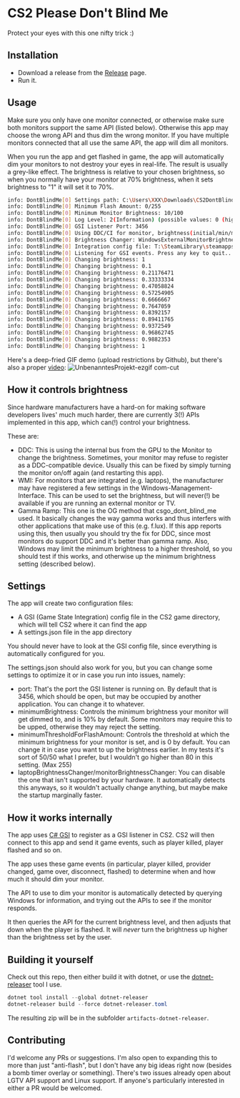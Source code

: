 # CS2 Please Don't Blind Me

Protect your eyes with this one nifty trick :)

## Installation

- Download a release from the [Release](https://github.com/RIASorg/CS2DontBlindMe/releases) page.
- Run it.

## Usage

Make sure you only have one monitor connected, or otherwise make sure both monitors support the same API (listed below). 
Otherwise this app may choose the wrong API and thus dim the wrong monitor.
If you have multiple monitors connected that all use the same API, the app will dim all monitors.

When you run the app and get flashed in game, the app will automatically dim your monitors to not destroy your eyes in real-life. The result is usually a grey-like effect. 
The brightness is relative to your chosen brightness, so when you normally have your monitor at 70% brightness, when it sets brightness to "1" it will set it to 70%.

````bash
info: DontBlindMe[0] Settings path: C:\Users\XXX\Downloads\CS2DontBlindMe\settings.json
info: DontBlindMe[0] Minimum Flash Amount: 0/255                                          
info: DontBlindMe[0] Minimum Monitor Brightness: 10/100                                   
info: DontBlindMe[0] Log Level: 2(Information) (possible values: 0 (highest) - 6 (lowest))
info: DontBlindMe[0] GSI Listener Port: 3456                                              
info: DontBlindMe[0] Using DDC/CI for monitor, brightness(initial/min/max): Dell P2422H(DisplayPort), 75/0/100
info: DontBlindMe[0] Brightness Changer: WindowsExternalMonitorBrightnessChanger
info: DontBlindMe[0] Integration config file: T:\SteamLibrary\steamapps\common\Counter-Strike Global Offensive\game\csgo\cfg\gamestate_integration_CS2DontBlindMe.cfg
info: DontBlindMe[0] Listening for GSI events. Press any key to quit...                                                                                              
info: DontBlindMe[0] Changing brightness: 1
info: DontBlindMe[0] Changing brightness: 0.1
info: DontBlindMe[0] Changing brightness: 0.21176471
info: DontBlindMe[0] Changing brightness: 0.33333334
info: DontBlindMe[0] Changing brightness: 0.47058824
info: DontBlindMe[0] Changing brightness: 0.57254905
info: DontBlindMe[0] Changing brightness: 0.6666667
info: DontBlindMe[0] Changing brightness: 0.7647059
info: DontBlindMe[0] Changing brightness: 0.8392157
info: DontBlindMe[0] Changing brightness: 0.89411765
info: DontBlindMe[0] Changing brightness: 0.9372549
info: DontBlindMe[0] Changing brightness: 0.96862745
info: DontBlindMe[0] Changing brightness: 0.9882353
info: DontBlindMe[0] Changing brightness: 1

````

Here's a deep-fried GIF demo (upload restrictions by Github), but there's also a proper [video](doc/demo.mp4):
![UnbenanntesProjekt-ezgif com-cut](https://github.com/RIASorg/CS2DontBlindMe/assets/9307432/5837f577-8c9e-4541-8ac1-b4144ee1f6ca)


## How it controls brightness

Since hardware manufacturers have a hard-on for making software developers lives' much much harder, there are currently 3(!) APIs implemented in this app, which can(!) control your brightness.

These are:
- DDC: This is using the internal bus from the GPU to the Monitor to change the brightness. Sometimes, your monitor may refuse to register as a DDC-compatible device. Usually this can be fixed by simply turning the monitor on/off again (and restarting this app).
- WMI: For monitors that are integrated (e.g. laptops), the manufacturer may have registered a few settings in the Windows-Management-Interface. This can be used to set the brightness, but will never(!) be available if you are running an external monitor or TV.
- Gamma Ramp: This one is the OG method that csgo_dont_blind_me used. It basically changes the way gamma works and thus interfers with other applications that make use of this (e.g. f.lux). If this app reports using this, then usually you should try the fix for DDC, since most monitors do support DDC and it's better than gamma ramp. Also, Windows may limit the minimum brightness to a higher threshold, so you should test if this works, and otherwise up the minimum brightness setting (described below).

## Settings

The app will create two configuration files:
- A GSI (Game State Integration) config file in the CS2 game directory, which will tell CS2 where it can find the app
- A settings.json file in the app directory

You should never have to look at the GSI config file, since everything is automatically configured for you.

The settings.json should also work for you, but you can change some settings to optimize it or in case you run into issues, namely:
- port: That's the port the GSI listener is running on. By default that is 3456, which should be open, but may be occupied by another application. You can change it to whatever.
- minimumBrightness: Controls the minimum brightness your monitor will get dimmed to, and is 10% by default. Some monitors may require this to be upped, otherwise they may reject the setting.
- minimumThresholdForFlashAmount: Controls the threshold at which the minimum brightness for your monitor is set, and is 0 by default. You can change it in case you want to up the brightness earlier. In my tests it's sort of 50/50 what I prefer, but I wouldn't go higher than 80 in this setting. (Max 255)
- laptopBrightnessChanger/monitorBrightnessChanger: You can disable the one that isn't supported by your hardware. It automatically detects this anyways, so it wouldn't actually change anything, but maybe make the startup marginally faster.

## How it works internally

The app uses [C# GSI](https://github.com/antonpup/CounterStrike2GSI) to register as a GSI listener in CS2. CS2 will then connect to this app and send it game events, such as player killed, player flashed and so on.

The app uses these game events (in particular, player killed, provider changed, game over, disconnect, flashed) to determine when and how much it should dim your monitor.

The API to use to dim your monitor is automatically detected by querying Windows for information, and trying out the APIs to see if the monitor responds.

It then queries the API for the current brightness level, and then adjusts that down when the player is flashed. It will *never* turn the brightness up higher than the brightness set by the user.

## Building it yourself

Check out this repo, then either build it with dotnet, or use the [dotnet-releaser](https://github.com/xoofx/dotnet-releaser) tool I use.
````powershell
dotnet tool install --global dotnet-releaser
dotnet-releaser build --force dotnet-releaser.toml
````
The resulting zip will be in the subfolder `artifacts-dotnet-releaser`.

## Contributing

I'd welcome any PRs or suggestions. I'm also open to expanding this to more than just "anti-flash", but I don't have any big ideas right now (besides a bomb timer overlay or something).
There's two issues already open about LGTV API support and Linux support. If anyone's particularly interested in either a PR would be welcomed.

